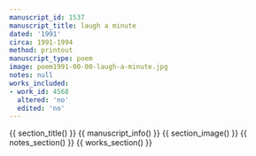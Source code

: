 ```yaml
---
manuscript_id: 1537
manuscript_title: laugh a minute
dated: '1991'
circa: 1991-1994
method: printout
manuscript_type: poem
image: poem1991-00-00-laugh-a-minute.jpg
notes: null
works_included:
- work_id: 4568
  altered: 'no'
  edited: 'no'
---
```


{{ section_title() }}
{{ manuscript_info() }}
{{ section_image() }}
{{ notes_section() }}
{{ works_section() }}
